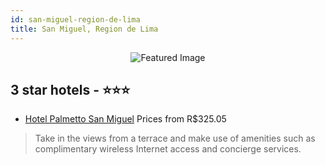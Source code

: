 ```yaml
---
id: san-miguel-region-de-lima
title: San Miguel, Region de Lima
---
```


<center><img src="https://i.travelapi.com/hotels/13000000/12630000/12627700/12627687/5971b23d_z.jpg" alt="Featured Image" /></center>


##  3 star hotels - ⭐️⭐️⭐️

-    [Hotel Palmetto San Miguel](https://us.hurb.com/hotels/san-miguel/hotel-palmetto-san-miguel-JNP-JP130716?cmp=18055) Prices from R$325.05
   > Take in the views from a terrace and make use of amenities such as complimentary wireless Internet access and concierge services.
